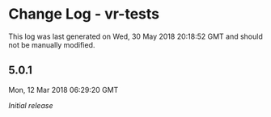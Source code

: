# Change Log - vr-tests

This log was last generated on Wed, 30 May 2018 20:18:52 GMT and should not be manually modified.

## 5.0.1
Mon, 12 Mar 2018 06:29:20 GMT

*Initial release*

